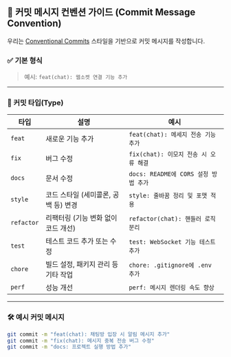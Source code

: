 ## 🧾 커밋 메시지 컨벤션 가이드 (Commit Message Convention)

우리는 [Conventional Commits](https://www.conventionalcommits.org/en/v1.0.0/) 스타일을 기반으로 커밋 메시지를 작성합니다.

### ✅ 기본 형식

> 예시: `feat(chat): 웹소켓 연결 기능 추가`

---

### 🎯 커밋 타입(Type)

| 타입 | 설명 | 예시 |
|------|------|------|
| `feat` | 새로운 기능 추가 | `feat(chat): 메세지 전송 기능 추가` |
| `fix` | 버그 수정 | `fix(chat): 이모지 전송 시 오류 해결` |
| `docs` | 문서 수정 | `docs: README에 CORS 설정 방법 추가` |
| `style` | 코드 스타일 (세미콜론, 공백 등) 변경 | `style: 줄바꿈 정리 및 포맷 적용` |
| `refactor` | 리팩터링 (기능 변화 없이 코드 개선) | `refactor(chat): 핸들러 로직 분리` |
| `test` | 테스트 코드 추가 또는 수정 | `test: WebSocket 기능 테스트 추가` |
| `chore` | 빌드 설정, 패키지 관리 등 기타 작업 | `chore: .gitignore에 .env 추가` |
| `perf` | 성능 개선 | `perf: 메시지 렌더링 속도 향상` |

---

### 🛠 예시 커밋 메시지

```bash
git commit -m "feat(chat): 채팅방 입장 시 알림 메시지 추가"
git commit -m "fix(chat): 메시지 중복 전송 버그 수정"
git commit -m "docs: 프로젝트 실행 방법 추가"

